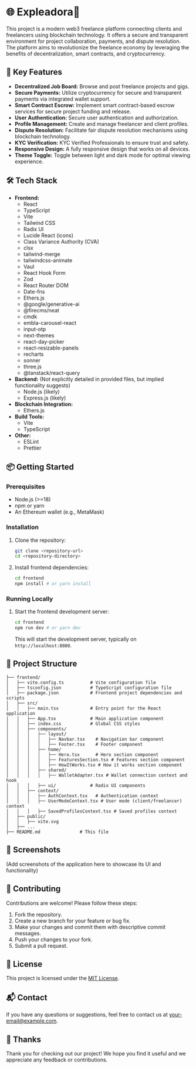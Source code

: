# 🌐 Expleadora💼

This project is a modern web3 freelance platform connecting clients and freelancers using blockchain technology. It offers a secure and transparent environment for project collaboration, payments, and dispute resolution. The platform aims to revolutionize the freelance economy by leveraging the benefits of decentralization, smart contracts, and cryptocurrency.

## 🚀 Key Features

- **Decentralized Job Board:** Browse and post freelance projects and gigs.
- **Secure Payments:** Utilize cryptocurrency for secure and transparent payments via integrated wallet support.
- **Smart Contract Escrow:** Implement smart contract-based escrow services for secure project funding and release.
- **User Authentication:** Secure user authentication and authorization.
- **Profile Management:** Create and manage freelancer and client profiles.
- **Dispute Resolution:** Facilitate fair dispute resolution mechanisms using blockchain technology.
- **KYC Verification:** KYC Verified Professionals to ensure trust and safety.
- **Responsive Design:** A fully responsive design that works on all devices.
- **Theme Toggle:** Toggle between light and dark mode for optimal viewing experience.

## 🛠️ Tech Stack

- **Frontend:**
    - React
    - TypeScript
    - Vite
    - Tailwind CSS
    - Radix UI
    - Lucide React (icons)
    - Class Variance Authority (CVA)
    - clsx
    - tailwind-merge
    - tailwindcss-animate
    - Vaul
    - React Hook Form
    - Zod
    - React Router DOM
    - Date-fns
    - Ethers.js
    - @google/generative-ai
    - @firecms/neat
    - cmdk
    - embla-carousel-react
    - input-otp
    - next-themes
    - react-day-picker
    - react-resizable-panels
    - recharts
    - sonner
    - three.js
    - @tanstack/react-query
- **Backend:** (Not explicitly detailed in provided files, but implied functionality suggests)
    - Node.js (likely)
    - Express.js (likely)
- **Blockchain Integration:**
    - Ethers.js
- **Build Tools:**
    - Vite
    - TypeScript
- **Other:**
    - ESLint
    - Prettier

## 📦 Getting Started

### Prerequisites

- Node.js (>=18)
- npm or yarn
- An Ethereum wallet (e.g., MetaMask)

### Installation

1.  Clone the repository:

    ```bash
    git clone <repository-url>
    cd <repository-directory>
    ```

2.  Install frontend dependencies:

    ```bash
    cd frontend
    npm install # or yarn install
    ```

### Running Locally

1.  Start the frontend development server:

    ```bash
    cd frontend
    npm run dev # or yarn dev
    ```

    This will start the development server, typically on `http://localhost:8080`.

## 📂 Project Structure

```
├── frontend/
│   ├── vite.config.ts          # Vite configuration file
│   ├── tsconfig.json           # TypeScript configuration file
│   ├── package.json            # Frontend project dependencies and scripts
│   ├── src/
│   │   ├── main.tsx            # Entry point for the React application
│   │   ├── App.tsx             # Main application component
│   │   ├── index.css           # Global CSS styles
│   │   ├── components/
│   │   │   ├── layout/
│   │   │   │   ├── Navbar.tsx    # Navigation bar component
│   │   │   │   ├── Footer.tsx    # Footer component
│   │   │   ├── home/
│   │   │   │   ├── Hero.tsx      # Hero section component
│   │   │   │   ├── FeaturesSection.tsx # Features section component
│   │   │   │   ├── HowItWorks.tsx # How it works section component
│   │   │   ├── shared/
│   │   │   │   ├── WalletAdapter.tsx # Wallet connection context and hook
│   │   │   ├── ui/             # Radix UI components
│   │   ├── context/
│   │   │   ├── AuthContext.tsx   # Authentication context
│   │   │   ├── UserModeContext.tsx # User mode (client/freelancer) context
│   │   │   ├── SavedProfilesContext.tsx # Saved profiles context
│   ├── public/
│   │   ├── vite.svg
│   ├── ...
├── README.md               # This file
```

## 📸 Screenshots

(Add screenshots of the application here to showcase its UI and functionality)

## 🤝 Contributing

Contributions are welcome! Please follow these steps:

1.  Fork the repository.
2.  Create a new branch for your feature or bug fix.
3.  Make your changes and commit them with descriptive commit messages.
4.  Push your changes to your fork.
5.  Submit a pull request.

## 📝 License

This project is licensed under the [MIT License](LICENSE).

## 📬 Contact

If you have any questions or suggestions, feel free to contact us at [your-email@example.com](mailto:your-email@example.com).

## 💖 Thanks

Thank you for checking out our project! We hope you find it useful and we appreciate any feedback or contributions.


